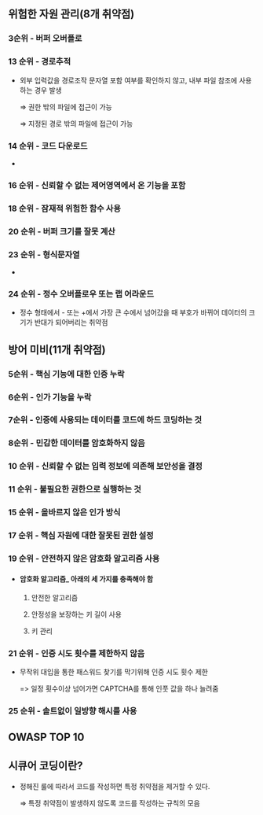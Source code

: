 ## 위험한 자원 관리(8개 취약점)

### 3순위 - 버퍼 오버플로

### 13 순위 - 경로추적

- 외부 입력값을 경로조작 문자열 포함 여부를 확인하지 않고, 내부 파일 참조에 사용하는 경우 발생

  ⇒ 권한 밖의 파일에 접근이 가능

  ⇒ 지정된 경로 밖의 파일에 접근이 가능

### 14 순위 - 코드 다운로드

- 

### 16 순위 - 신뢰할 수 없는 제어영역에서 온 기능을 포함

### 18 순위 - 잠재적 위험한 함수 사용

### 20 순위 - 버퍼 크기를 잘못 계산

### 23 순위 - 형식문자열

- 

### 24 순위 - 정수 오버플로우 또는 랩 어라운드

- 정수 형태에서 - 또는 +에서 가장 큰 수에서 넘어갔을 때 부호가 바뀌어 데이터의 크기가 반대가 되어버리는 취약점



## 방어 미비(11개 취약점)

### 5순위 - 핵심 기능에 대한 인증 누락

### 6순위 - 인가 기능을 누락

### 7순위 - 인증에 사용되는 데이터를 코드에 하드 코딩하는 것

### 8순위 - 민감한 데이터를 암호화하지 않음

### 10 순위  - 신뢰할 수 없는 입력 정보에 의존해 보안성을 결정

### 11 순위 - 불필요한 권한으로 실행하는 것

### 15 순위 - 올바르지 않은 인가 방식

### 17 순위 - 핵심 자원에 대한 잘못된 권한 설정

### 19 순위 - 안전하지 않은 암호화 알고리즘 사용

- #### 암호화 알고리즘_ 아래의 세 가지를 충족해야 함

  1) 안전한 알고리즘

  2) 안정성을 보장하는 키 길이 사용

  3) 키 관리

### 21 순위 - 인증 시도 횟수를 제한하지 않음

- 무작위 대입을 통한 패스워드 찾기를 막기위해 인증 시도 횟수 제한

  => 일정 횟수이상 넘어가면 CAPTCHA를 통해 인풋 값을 하나 늘려줌

### 25 순위 - 솔트없이 일방향 해시를 사용



## OWASP TOP 10



## 시큐어 코딩이란?

- 정해진 룰에 따라서 코드를 작성하면 특정 취약점을 제거할 수 있다.

  ⇒ 특정 취약점이 발생하지 않도록 코드를 작성하는 규칙의 모음